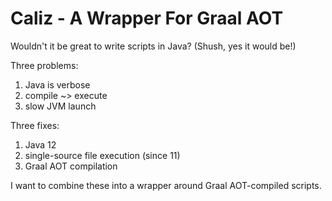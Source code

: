 # Caliz - A Wrapper For Graal AOT

Wouldn't it be great to write scripts in Java?
(Shush, yes it would be!)

Three problems:

 1. Java is verbose
 2. compile ~> execute
 3. slow JVM launch

Three fixes:

 1. Java 12
 2. single-source file
    execution (since 11)
 3. Graal AOT compilation

I want to combine these into a wrapper around Graal AOT-compiled scripts.
